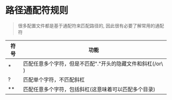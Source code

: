 # 路径通配符规则

>很多配置文件都是基于通配符来匹配路径的, 因此很有必要了解常用的通配符

符号|功能
----|----
*   |匹配任意多个字符，但是不匹配"."开头的隐藏文件和斜杠(/or\ )
?		|匹配单个字符，不匹配斜杠
**	|匹配任意多个字符，包括斜杠(这意味着可以匹配多个目录)
